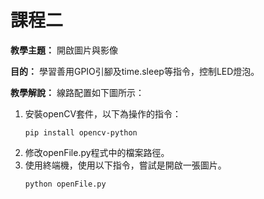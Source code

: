 # 課程二

**教學主題：** 開啟圖片與影像
	
**目的：** 學習善用GPIO引腳及time.sleep等指令，控制LED燈泡。

**教學解說：** 線路配置如下圖所示：
1. 安裝openCV套件，以下為操作的指令：
   ```shell
   pip install opencv-python
   ```
2. 修改openFile.py程式中的檔案路徑。
2. 使用終端機，使用以下指令，嘗試是開啟一張圖片。
   ```shell
   python openFile.py 
   ```
